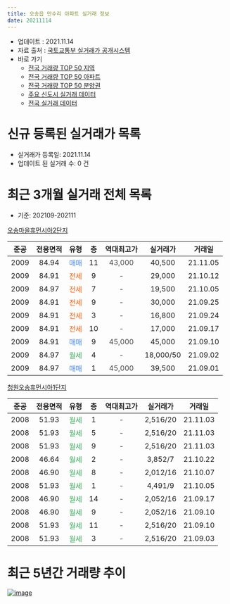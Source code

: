 ```yaml
---
title: 오송읍 만수리 아파트 실거래 정보
date: 20211114
---
```


* 업데이트 : 2021.11.14
* 자료 출처 : [국토교통부 실거래가 공개시스템](http://rt.molit.go.kr)
* 바로 가기
    * [전국 거래량 TOP 50 지역](https://apt-info.github.io/apt-trade-info/tr)
    * [전국 거래량 TOP 50 아파트](https://apt-info.github.io/apt-trade-info/ta)
    * [전국 거래량 TOP 50 분양권](https://apt-info.github.io/apt-trade-info/tb)
    * [주요 신도시 실거래 데이터](https://apt-info.github.io/apt-trade-info/newtown)
    * [전국 실거래 데이터](https://apt-info.github.io/apt-trade-info/all)



<script async src="https://pagead2.googlesyndication.com/pagead/js/adsbygoogle.js"></script>
<!-- 기본광고 -->
<ins class="adsbygoogle"
     style="display:block"
     data-ad-client="ca-pub-1142216861245946"
     data-ad-slot="4805727019"
     data-ad-format="auto"
     data-full-width-responsive="true"></ins>
<script>
     (adsbygoogle = window.adsbygoogle || []).push({});
</script>


# 신규 등록된 실거래가 목록

* 실거래가 등록일: 2021.11.14
* 업데이트 된 실거래 수: 0 건




<script async src="https://pagead2.googlesyndication.com/pagead/js/adsbygoogle.js"></script>
<!-- 기본광고 -->
<ins class="adsbygoogle"
     style="display:block"
     data-ad-client="ca-pub-1142216861245946"
     data-ad-slot="4805727019"
     data-ad-format="auto"
     data-full-width-responsive="true"></ins>
<script>
     (adsbygoogle = window.adsbygoogle || []).push({});
</script>


# 최근 3개월 실거래 전체 목록
* 기준: 202109-202111


[오송마을휴먼시아2단지](https://search.naver.com/search.naver?query=%EC%98%A4%EC%86%A1%EB%A7%88%EC%9D%84%ED%9C%B4%EB%A8%BC%EC%8B%9C%EC%95%842%EB%8B%A8%EC%A7%80)

|준공|전용면적|유형|층|역대최고가|실거래가|거래일|
|:---:|:---:|:---:|:---:|:---:|:---:|:---:|
|2009|84.94|<span style="color:#4285F3">매매</span>|11|<span style="color:#444444">43,000</span>|40,500|21.11.05|
|2009|84.91|<span style="color:#FF5A00">전세</span>|9|<span style="color:#444444">-</span>|29,000|21.10.12|
|2009|84.97|<span style="color:#FF5A00">전세</span>|7|<span style="color:#444444">-</span>|19,500|21.10.05|
|2009|84.91|<span style="color:#FF5A00">전세</span>|9|<span style="color:#444444">-</span>|30,000|21.09.25|
|2009|84.91|<span style="color:#FF5A00">전세</span>|3|<span style="color:#444444">-</span>|16,800|21.09.24|
|2009|84.91|<span style="color:#FF5A00">전세</span>|10|<span style="color:#444444">-</span>|17,000|21.09.17|
|2009|84.91|<span style="color:#4285F3">매매</span>|9|<span style="color:#444444">45,000</span>|45,000|21.09.10|
|2009|84.97|<span style="color:#34A853">월세</span>|4|<span style="color:#444444">-</span>|18,000/50|21.09.02|
|2009|84.97|<span style="color:#4285F3">매매</span>|1|<span style="color:#444444">45,000</span>|39,500|21.09.01|

[청원오송휴먼시아1단지](https://search.naver.com/search.naver?query=%EC%B2%AD%EC%9B%90%EC%98%A4%EC%86%A1%ED%9C%B4%EB%A8%BC%EC%8B%9C%EC%95%841%EB%8B%A8%EC%A7%80)

|준공|전용면적|유형|층|역대최고가|실거래가|거래일|
|:---:|:---:|:---:|:---:|:---:|:---:|:---:|
|2008|51.93|<span style="color:#34A853">월세</span>|1|<span style="color:#444444">-</span>|2,516/20|21.11.03|
|2008|51.93|<span style="color:#34A853">월세</span>|5|<span style="color:#444444">-</span>|2,516/20|21.11.03|
|2008|51.93|<span style="color:#34A853">월세</span>|9|<span style="color:#444444">-</span>|2,516/20|21.11.03|
|2008|46.64|<span style="color:#34A853">월세</span>|2|<span style="color:#444444">-</span>|3,852/7|21.10.22|
|2008|46.90|<span style="color:#34A853">월세</span>|8|<span style="color:#444444">-</span>|2,012/16|21.10.07|
|2008|51.93|<span style="color:#34A853">월세</span>|1|<span style="color:#444444">-</span>|4,491/9|21.10.05|
|2008|46.90|<span style="color:#34A853">월세</span>|14|<span style="color:#444444">-</span>|2,052/16|21.09.17|
|2008|46.90|<span style="color:#34A853">월세</span>|9|<span style="color:#444444">-</span>|2,052/16|21.09.10|
|2008|51.93|<span style="color:#34A853">월세</span>|11|<span style="color:#444444">-</span>|2,516/20|21.09.10|
|2008|51.93|<span style="color:#34A853">월세</span>|3|<span style="color:#444444">-</span>|2,516/20|21.09.03|



<script async src="https://pagead2.googlesyndication.com/pagead/js/adsbygoogle.js"></script>
<!-- 기본광고 -->
<ins class="adsbygoogle"
     style="display:block"
     data-ad-client="ca-pub-1142216861245946"
     data-ad-slot="4805727019"
     data-ad-format="auto"
     data-full-width-responsive="true"></ins>
<script>
     (adsbygoogle = window.adsbygoogle || []).push({});
</script>


# 최근 5년간 거래량 추이


<div style="width:100%;">
    <canvas id="deal_progress" height="200"></canvas>
</div>

<script>
new Chart(document.getElementById("deal_progress"), {
    type: 'line',
    data: {
        labels: ['16.01','16.02','16.03','16.04','16.05','16.06','16.07','16.08','16.09','16.10','16.11','16.12','17.01','17.02','17.03','17.04','17.05','17.06','17.07','17.08','17.09','17.10','17.11','17.12','18.01','18.02','18.03','18.04','18.05','18.06','18.07','18.08','18.09','18.10','18.11','18.12','19.01','19.02','19.03','19.04','19.05','19.06','19.07','19.08','19.09','19.10','19.11','19.12','20.01','20.02','20.03','20.04','20.05','20.06','20.07','20.08','20.09','20.10','20.11','20.12','21.01','21.02','21.03','21.04','21.05','21.06','21.07','21.08','21.09','21.10','21.11'],
        datasets: [{
            label: '매매/분양권',
            data: [5,4,4,6,4,3,5,1,7,12,4,4,4,1,2,2,2,4,1,3,2,3,2,5,2,5,3,3,3,3,1,0,1,1,1,0,0,0,2,3,0,3,2,1,4,1,2,3,6,2,5,4,44,5,5,7,5,9,20,5,2,0,1,2,2,0,0,4,2,0,1],
            borderColor: "rgba(66, 133, 243, 1)",
            backgroundColor: "rgba(66, 133, 243, 0.05)",
            borderWidth: 1,
            pointRadius: 0,
            fill: false,
            lineTension: 0
        },{
            label: '전/월세',
            data: [11,8,12,4,3,6,7,4,17,11,8,14,9,10,17,8,6,3,23,15,11,5,8,6,9,7,9,6,6,7,9,7,11,11,8,10,10,7,8,5,4,5,7,12,5,7,5,8,4,5,2,13,11,13,11,9,2,17,10,10,6,3,9,9,5,13,8,7,8,5,3],
            borderColor: "rgba(255, 90, 0, 1)",
            backgroundColor: "rgba(255, 90, 0, 0.05)",
            borderWidth: 1,
            pointRadius: 0,
            fill: false,
            lineTension: 0
        },{
            label: '합계',
            data: [16,12,16,10,7,9,12,5,24,23,12,18,13,11,19,10,8,7,24,18,13,8,10,11,11,12,12,9,9,10,10,7,12,12,9,10,10,7,10,8,4,8,9,13,9,8,7,11,10,7,7,17,55,18,16,16,7,26,30,15,8,3,10,11,7,13,8,11,10,5,4],
            borderColor: "rgba(0, 0, 0, 1)",
            backgroundColor: "rgba(0, 0, 0, 0.03)",
            borderWidth: 0.1,
            pointRadius: 0,
            fill: true,
            lineTension: 0
        }
        ]
    },
    options: {
        responsive: true,
        title: {
            display: false
        },
        tooltips: {
            mode: 'index',
            intersect: false
        },
        hover: {
            mode: 'nearest',
            intersect: true
        },
        scales: {
            xAxes: [{
                display: true,
                scaleLabel: {
                    display: true,
                    labelString: '년/월'
                }
            }],
            yAxes: [{
                display: true,
                ticks: {
                    suggestedMin: 0,
                },
                scaleLabel: {
                    display: true,
                    labelString: '실거래 수'
                }
            }]
        }
    }
});

</script>


[![image](https://apt-info.github.io/images/2020-01-03-apt-trade-info/1024x500.png)](https://play.google.com/store/apps/details?id=com.aptinfo.apttradeinfo)

